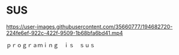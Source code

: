 # SUS
https://user-images.githubusercontent.com/35660777/194682720-224fe6ef-922c-422f-9509-1b68bfa6bd41.mp4




ｐｒｏｇｒａｍｉｎｇ　ｉｓ　ｓｕｓ
